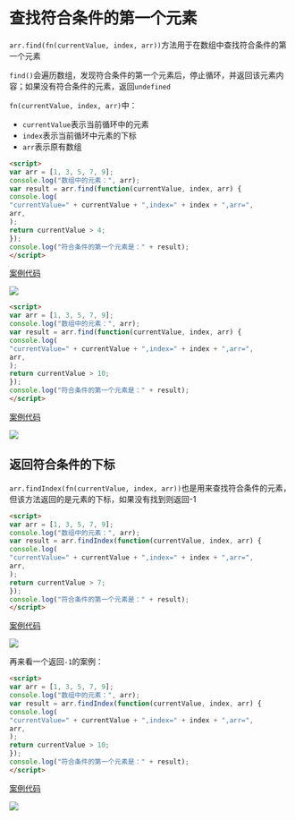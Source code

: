 # 查找符合条件的第一个元素

`arr.find(fn(currentValue, index, arr))`方法用于在数组中查找符合条件的第一个元素

`find()`会遍历数组，发现符合条件的第一个元素后，停止循环，并返回该元素内容；如果没有符合条件的元素，返回`undefined`

`fn(currentValue, index, arr)`中：

- `currentValue`表示当前循环中的元素
- `index`表示当前循环中元素的下标
- `arr`表示原有数组

```html
<script>
var arr = [1, 3, 5, 7, 9];
console.log("数组中的元素：", arr);
var result = arr.find(function(currentValue, index, arr) {
console.log(
"currentValue=" + currentValue + ",index=" + index + ",arr=",
arr,
);
return currentValue > 4;
});
console.log("符合条件的第一个元素是：" + result);
</script>
```

[案例代码](./demo/demo01.html)

![](./images/01.png)

```html
<script>
var arr = [1, 3, 5, 7, 9];
console.log("数组中的元素：", arr);
var result = arr.find(function(currentValue, index, arr) {
console.log(
"currentValue=" + currentValue + ",index=" + index + ",arr=",
arr,
);
return currentValue > 10;
});
console.log("符合条件的第一个元素是：" + result);
</script>
```

[案例代码](./demo/demo02.html)

![](./images/02.png)

## 返回符合条件的下标

`arr.findIndex(fn(currentValue, index, arr))`也是用来查找符合条件的元素，但该方法返回的是元素的下标，如果没有找到则返回-1

```html
<script>
var arr = [1, 3, 5, 7, 9];
console.log("数组中的元素：", arr);
var result = arr.findIndex(function(currentValue, index, arr) {
console.log(
"currentValue=" + currentValue + ",index=" + index + ",arr=",
arr,
);
return currentValue > 7;
});
console.log("符合条件的第一个元素是：" + result);
</script>
```

[案例代码](./demo/demo03.html)

![](./images/03.png)

再来看一个返回`-1`的案例：

```html
<script>
var arr = [1, 3, 5, 7, 9];
console.log("数组中的元素：", arr);
var result = arr.findIndex(function(currentValue, index, arr) {
console.log(
"currentValue=" + currentValue + ",index=" + index + ",arr=",
arr,
);
return currentValue > 10;
});
console.log("符合条件的第一个元素是：" + result);
</script>
```

[案例代码](./demo/demo04.html)

![](./images/04.png)

